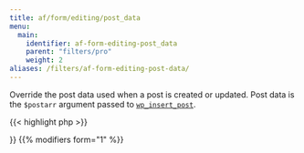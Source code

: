 ```yaml
---
title: af/form/editing/post_data
menu:
  main:
    identifier: af-form-editing-post_data
    parent: "filters/pro"
    weight: 2
aliases: /filters/af-form-editing-post-data/
---
```


Override the post data used when a post is created or updated. Post data is the `$postarr` argument passed to [`wp_insert_post`](https://developer.wordpress.org/reference/functions/wp_insert_post/).

{{< highlight php >}}
<?php

function modify_post_data( $post_data, $form, $args ) {
    // Override post title 
    $post_data['post_title'] = 'New post title!';

    return $post_data;
}
add_filter( 'af/form/editing/post_data/key=FORM_KEY', 'modify_post_data', 10, 3 );

{{< / highlight >}}

{{% modifiers form="1" %}}